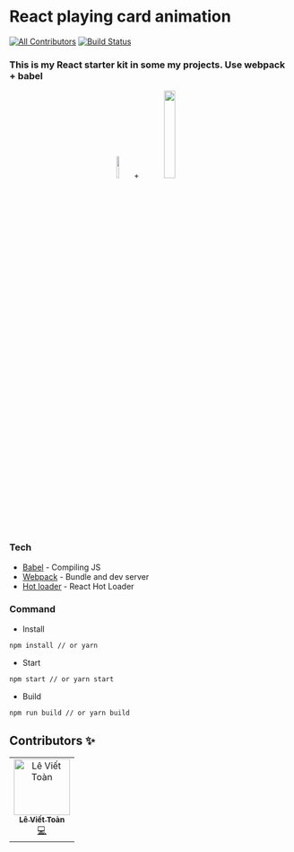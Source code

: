 # React playing card animation
[![All Contributors](https://img.shields.io/badge/all_contributors-1-orange.svg?style=flat-square)](#contributors)
[![Build Status][build-badge]][build]
### This is my React starter kit in some my projects. Use webpack + babel

<div align="center">
  <img src="https://webpack.js.org/d19378a95ebe6b15d5ddea281138dcf4.svg" width="10%" />
  +
  <img src="https://d33wubrfki0l68.cloudfront.net/7a197cfe44548cc1a3f581152af70a3051e11671/78df8/img/babel.svg" width="20%" />
</div>

### Tech
- [Babel][babeljs] - Compiling JS
- [Webpack][webpack] - Bundle and dev server
- [Hot loader][react-hot-loader] - React Hot Loader

### Command

- Install
```bash
npm install // or yarn
```

- Start
```bash
npm start // or yarn start
```

- Build
```bash
npm run build // or yarn build
```

## Contributors ✨

<!-- ALL-CONTRIBUTORS-LIST:START - Do not remove or modify this section -->
<!-- prettier-ignore -->
<table><tr><td align="center"><a href="https://leviettoan.herokuapp.com"><img src="https://avatars3.githubusercontent.com/u/18593292?v=4" width="100px;" alt="Lê Viết Toàn"/><br /><sub><b>Lê Viết Toàn</b></sub></a><br /><a href="https://github.com/toanleviet95/react-playing-card-animation/commits?author=toanleviet95" title="Code">💻</a></td></tr></table>

<!-- ALL-CONTRIBUTORS-LIST:END -->

[babeljs]: https://babeljs.io
[webpack]: https://webpack.js.org
[react-hot-loader]: https://github.com/gaearon/react-hot-loader
[build-badge]: https://travis-ci.com/toanleviet95/react-sample-with-webpack.svg?branch=master
[build]: https://travis-ci.com/toanleviet95/react-sample-with-webpack
